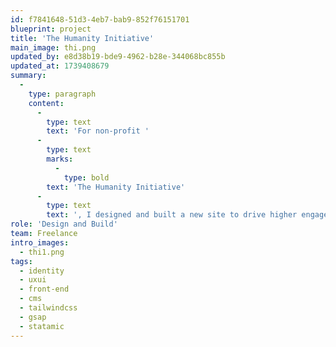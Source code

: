 ```yaml
---
id: f7841648-51d3-4eb7-bab9-852f76151701
blueprint: project
title: 'The Humanity Initiative'
main_image: thi.png
updated_by: e8d38b19-bde9-4962-b28e-344068bc855b
updated_at: 1739408679
summary:
  -
    type: paragraph
    content:
      -
        type: text
        text: 'For non-profit '
      -
        type: text
        marks:
          -
            type: bold
        text: 'The Humanity Initiative'
      -
        type: text
        text: ', I designed and built a new site to drive higher engagement with their unique blend of content and archive of inspiring commencement speeches.'
role: 'Design and Build'
team: Freelance
intro_images:
  - thi1.png
tags:
  - identity
  - uxui
  - front-end
  - cms
  - tailwindcss
  - gsap
  - statamic
---
```

